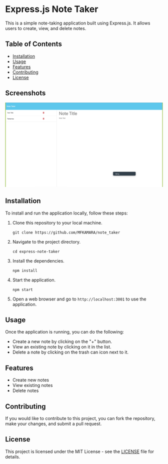 
# Express.js Note Taker

This is a simple note-taking application built using Express.js. It allows users to create, view, and delete notes.

## Table of Contents

- [Installation](#installation)
- [Usage](#usage)
- [Features](#features)
- [Contributing](#contributing)
- [License](#license)

## Screenshots

<img src="./public/assets/images/screenshot.png" alt="">

## Installation

To install and run the application locally, follow these steps:

1. Clone this repository to your local machine.
   ```
   git clone https://github.com/MFKAMARA/note_taker
   ```

2. Navigate to the project directory.
   ```
   cd express-note-taker
   ```

3. Install the dependencies.
   ```
   npm install
   ```

4. Start the application.
   ```
   npm start
   ```

5. Open a web browser and go to `http://localhost:3001` to use the application.

## Usage

Once the application is running, you can do the following:

- Create a new note by clicking on the "+" button.
- View an existing note by clicking on it in the list.
- Delete a note by clicking on the trash can icon next to it.

## Features

- Create new notes
- View existing notes
- Delete notes

## Contributing

If you would like to contribute to this project, you can fork the repository, make your changes, and submit a pull request.

## License

This project is licensed under the MIT License - see the [LICENSE](LICENSE) file for details.


